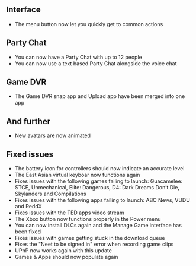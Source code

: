 
## Interface
- The menu button now let you quickly get to common actions

## Party Chat
- You can now have a Party Chat with up to 12 people
- You can now use a text based Party Chat alongside the voice chat

## Game DVR
- The Game DVR snap app and Upload app have been merged into one app

## And further
- New avatars are now animated

## Fixed issues
- The battery icon for controllers should now indicate an accurate level
- The East Asian virtual keyboar now functions again
- Fixes issues with the following games failing to launch: Guacamelee: STCE, Unmechanical, Elite: Dangerous, D4: Dark Dreams Don’t Die, Skylanders and Compilations
- Fixes issues with the following apps failing to launch: ABC News, VUDU and ReddX
- Fixes issues with the TED apps video stream
- The Xbox button now functions properly in the Power menu
- You can now install DLCs again and the Manage Game interface has been fixed
- Fixes issues with games getting stuck in the download queue
- Fixes the "Neet to be signed in" error when recording game clips
- UPnP now works again with this update
- Games & Apps should now populate again